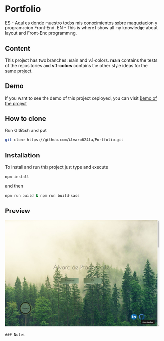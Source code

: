 # Portfolio
ES - Aquí es donde muestro todos mis conocimientos sobre maquetacion y programacion Front-End.
EN - This is where I show all my knowledge about layout and Front-End programming.

## Content
This project has two branches: main and v.1-colors. **main** contains the tests of the repositories and **v.1-colors** contains the other style ideas for the same project.

## Demo
If you want to see the demo of this project deployed, you can visit [Demo of the project](https://c5ljgu.csb.app/)

## How to clone
Run GitBash and put:
```bash
git clone https://github.com/Alvaro624la/Portfolio.git
```

## Installation
To install and run this project just type and execute
```bash
npm install
```
and then
```bash
npm run build & npm run build-sass
```
## Preview
![](/preview.jpg)

```### Notes```
